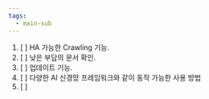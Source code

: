 ```yaml
---
tags:
  - main-sub
---
```


1. [ ] HA 가능한 Crawling 기능.
2. [ ] 낮은 부담의 문서 확인.
3. [ ] 업데이트 기능.
4. [ ] 다양한 AI 신경망 프레임워크와 같이 동작 가능한 사용 방법
5. [ ] 